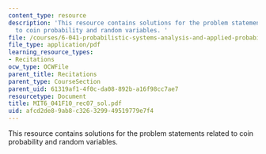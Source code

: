 ```yaml
---
content_type: resource
description: 'This resource contains solutions for the problem statements related
  to coin probability and random variables. '
file: /courses/6-041-probabilistic-systems-analysis-and-applied-probability-fall-2010/afcd2de89ab8c326329949519779e7f4_MIT6_041F10_rec07_sol.pdf
file_type: application/pdf
learning_resource_types:
- Recitations
ocw_type: OCWFile
parent_title: Recitations
parent_type: CourseSection
parent_uid: 61319af1-4f0c-da08-892b-a16f98cc7ae7
resourcetype: Document
title: MIT6_041F10_rec07_sol.pdf
uid: afcd2de8-9ab8-c326-3299-49519779e7f4
---
```

This resource contains solutions for the problem statements related to coin probability and random variables. 

